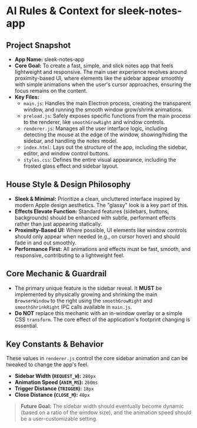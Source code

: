 # AI Rules & Context for sleek-notes-app

## Project Snapshot
- **App Name:** sleek-notes-app
- **Core Goal:** To create a fast, simple, and slick notes app that feels lightweight and responsive. The main user experience revolves around proximity-based UI, where elements like the sidebar appear smoothly with simple animations when the user's cursor approaches, ensuring the focus remains on the content.
- **Key Files:**
  - `main.js`: Handles the main Electron process, creating the transparent window, and running the smooth window grow/shrink animations.
  - `preload.js`: Safely exposes specific functions from the main process to the renderer, like `smoothGrowRight` and window controls.
  - `renderer.js`: Manages all the user interface logic, including detecting the mouse at the edge of the window, showing/hiding the sidebar, and handling the notes model.
  - `index.html`: Lays out the structure of the app, including the sidebar, editor, and window control buttons.
  - `styles.css`: Defines the entire visual appearance, including the frosted glass effect and sidebar layout.

## House Style & Design Philosophy
- **Sleek & Minimal:** Prioritize a clean, uncluttered interface inspired by modern Apple design aesthetics. The "glassy" look is a key part of this.
- **Effects Elevate Function:** Standard features (sidebars, buttons, backgrounds) should be enhanced with subtle, performant effects rather than just appearing statically.
- **Proximity-Based UI:** Where possible, UI elements like window controls should only appear when needed (e.g., on cursor hover) and should fade in and out smoothly.
- **Performance First:** All animations and effects must be fast, smooth, and responsive, contributing to a lightweight feel.

## Core Mechanic & Guardrail
- The primary unique feature is the sidebar reveal. It **MUST** be implemented by physically growing and shrinking the main `BrowserWindow` to the right using the `smoothGrowRight` and `smoothShrinkRight` IPC calls available in `main.js`.
- **Do NOT** replace this mechanic with an in-window overlay or a simple CSS `transform`. The core effect of the application's footprint changing is essential.

## Key Constants & Behavior
These values in `renderer.js` control the core sidebar animation and can be tweaked to change the app's feel.
- **Sidebar Width (`REQUEST_W`):** `280px`
- **Animation Speed (`ANIM_MS`):** `260ms`
- **Trigger Distance (`TRIGGER`):** `18px`
- **Close Distance (`CLOSE_M`):** `40px`

> **Future Goal:** The sidebar width should eventually become dynamic (based on a ratio of the window size), and the animation speed should be a user-customizable setting.